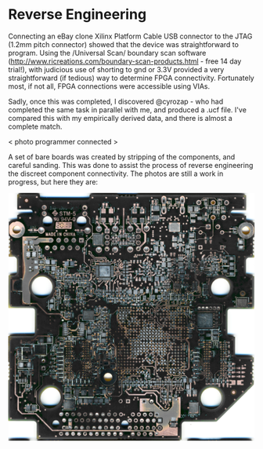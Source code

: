 # Reverse Engineering

Connecting an eBay clone Xilinx Platform Cable USB connector to the JTAG (1.2mm pitch connector) showed that the device was straightforward to program. Using the /Universal Scan/ boundary scan software (http://www.ricreations.com/boundary-scan-products.html - free 14 day trial!), with judicious use of shorting to gnd or 3.3V provided a very straightforward (if tedious) way to determine FPGA connectivity. Fortunately most, if not all, FPGA connections were accessible using VIAs.

Sadly, once this was completed, I discovered @cyrozap - who had completed the same task in parallel with me, and produced a .ucf file. I've compared this with my empirically derived data, and there is almost a complete match.

< photo programmer connected >

A set of bare boards was created by stripping of the components, and careful sanding. This was done to assist the process of reverse engineering the discreet component connectivity. The photos are still a work in progress, but here they are:

![Board1 - Top](../images/img440_bare_b1_bottom.jpg)
